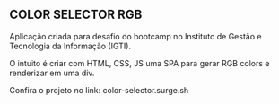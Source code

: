## COLOR SELECTOR RGB

Aplicação criada para desafio do bootcamp no Instituto de Gestão e Tecnologia da Informação (IGTI). 

O intuito é criar com HTML, CSS, JS uma SPA para gerar RGB colors e renderizar em uma div.

Confira o projeto no link: color-selector.surge.sh